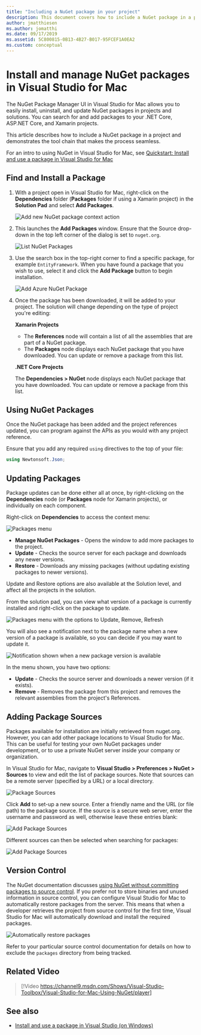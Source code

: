 ```yaml
---
title: "Including a NuGet package in your project"
description: This document covers how to include a NuGet package in a project using Visual Studio for Mac. It walks through finding and downloading a package, as well as introducing the IDE integration features.
author: jmatthiesen
ms.author: jomatthi
ms.date: 09/17/2019
ms.assetid: 5C800815-0B13-4B27-B017-95FCEF1A0EA2
ms.custom: conceptual
---
```


# Install and manage NuGet packages in Visual Studio for Mac

The NuGet Package Manager UI in Visual Studio for Mac allows you to easily install, uninstall, and update NuGet packages in projects and solutions. You can search for and add packages to your .NET Core, ASP.NET Core, and Xamarin projects.

This article describes how to include a NuGet package in a project and demonstrates the tool chain that makes the process seamless.

For an intro to using NuGet in Visual Studio for Mac, see [Quickstart: Install and use a package in Visual Studio for Mac](/nuget/quickstart/install-and-use-a-package-in-visual-studio-mac)

## Find and Install a Package

1. With a project open in Visual Studio for Mac, right-click on the **Dependencies** folder (**Packages** folder if using a Xamarin project) in the **Solution Pad** and select **Add Packages**.

    ![Add new NuGet package context action](media/nuget-walkthrough-PackagesMenu.png)

2. This launches the **Add Packages** window. Ensure that the Source drop-down in the top left corner of the dialog is set to `nuget.org`.

    ![List NuGet Packages](media/nuget-walkthrough-AddPackages1.png)

3. Use the search box in the top-right corner to find a specific package, for example `EntityFramework`. When you have found a package that you wish to use, select it and click the **Add Package** button to begin installation.

    ![Add Azure NuGet Package](media/nuget-walkthrough-AddPackages2.png)

4. Once the package has been downloaded, it will be added to your project. The solution will change depending on the type of project you're editing:

    **Xamarin Projects**
    * The **References** node will contain a list of all the assemblies that are part of a NuGet package.
    * The **Packages** node displays each NuGet package that you have downloaded. You can update or remove a package from this list.
    
    **.NET Core Projects**

    The **Dependencies > NuGet** node displays each NuGet package that you have downloaded. You can update or remove a package from this list.

## Using NuGet Packages

Once the NuGet package has been added and the project references updated, you can program against the APIs as you would with any project reference.

Ensure that you add any required `using` directives to the top of your file:

```csharp
using Newtonsoft.Json;
```

<a name="Package_Updates" class="injected"></a>

## Updating Packages

Package updates can be done either all at once, by right-clicking on the **Dependencies** node (or **Packages** node for Xamarin projects), or individually on each component.

Right-click on **Dependencies** to access the context menu:

![Packages menu](media/nuget-walkthrough-PackagesMenu.png)

* **Manage NuGet Packages** - Opens the window to add more packages to the project.
* **Update** - Checks the source server for each package and downloads any newer versions.
* **Restore** - Downloads any missing packages (without updating existing packages to newer versions).

Update and Restore options are also available at the Solution level, and affect all the projects in the solution.

From the solution pad, you can view what version of a package is currently installed and right-click on the package to update.

![Packages menu with the options to Update, Remove, Refresh](media/nuget-walkthrough-PackageMenu.png)

You will also see a notification next to the package name when a new version of a package is available, so you can decide if you may want to update it.

![Notification shown when a new package version is available](media/nuget-walkthrough-package-update-available.png)

In the menu shown, you have two options:

* **Update** - Checks the source server and downloads a newer version (if it exists).
* **Remove** - Removes the package from this project and removes the relevant assemblies from the project's References.

## Adding Package Sources

Packages available for installation are initially retrieved from nuget.org. However, you can add other package locations to Visual Studio for Mac. This can be useful for testing your own NuGet packages under development, or to use a private NuGet server inside your company or organization.

In Visual Studio for Mac, navigate to **Visual Studio > Preferences > NuGet > Sources** to view and edit the list of package sources. Note that sources can be a remote server (specified by a URL) or a local directory.

![Package Sources](media/nuget-walkthrough-PackageSource.png)

Click **Add** to set-up a new source. Enter a friendly name and the URL (or file path) to the package source. If the source is a secure web server, enter the username and password as well, otherwise leave these entries blank:

![Add Package Sources](media/nuget-walkthrough-PackageSource2.png)

Different sources can then be selected when searching for packages:

![Add Package Sources](media/nuget-walkthrough-PackageSource3.png)

## Version Control

The NuGet documentation discusses [using NuGet without committing packages to source control](/nuget/consume-packages/packages-and-source-control). If you prefer not to store binaries and unused information in source control, you can configure Visual Studio for Mac to automatically restore packages from the server. This means that when a developer retrieves the project from source control for the first time, Visual Studio for Mac will automatically download and install the required packages.

![Automatically restore packages](media/nuget-walkthrough-AutoRestore.png)

Refer to your particular source control documentation for details on how to exclude the `packages` directory from being tracked.

## Related Video

> [!Video https://channel9.msdn.com/Shows/Visual-Studio-Toolbox/Visual-Studio-for-Mac-Using-NuGet/player]

## See also

* [Install and use a package in Visual Studio (on Windows)](/nuget/quickstart/install-and-use-a-package-in-visual-studio)
